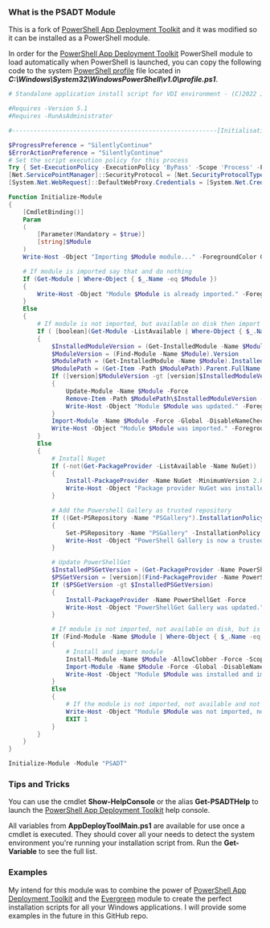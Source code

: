### What is the PSADT Module

This is a fork of [PowerShell App Deployment Toolkit](https://github.com/PSAppDeployToolkit/PSAppDeployToolkit) and it was modified so it can be installed as a PowerShell module.

In order for the [PowerShell App Deployment Toolkit](https://github.com/PSAppDeployToolkit/PSAppDeployToolkit) PowerShell module to load automatically when PowerShell is launched, you can copy the following code to the system [PowerShell profile](https://docs.microsoft.com/en-us/powershell/module/microsoft.powershell.core/about/about_profiles?view=powershell-7) file located in _**C:\Windows\System32\WindowsPowerShell\v1.0\profile.ps1**_.

```powershell
# Standalone application install script for VDI environment - (C)2022 Jonathan Pitre, inspired by xenappblog.com

#Requires -Version 5.1
#Requires -RunAsAdministrator

#---------------------------------------------------------[Initialisations]--------------------------------------------------------

$ProgressPreference = "SilentlyContinue"
$ErrorActionPreference = "SilentlyContinue"
# Set the script execution policy for this process
Try { Set-ExecutionPolicy -ExecutionPolicy 'ByPass' -Scope 'Process' -Force } Catch {}
[Net.ServicePointManager]::SecurityProtocol = [Net.SecurityProtocolType]::Tls12
[System.Net.WebRequest]::DefaultWebProxy.Credentials = [System.Net.CredentialCache]::DefaultCredentials

Function Initialize-Module
{
    [CmdletBinding()]
    Param
    (
        [Parameter(Mandatory = $true)]
        [string]$Module
    )
    Write-Host -Object "Importing $Module module..." -ForegroundColor Green

    # If module is imported say that and do nothing
    If (Get-Module | Where-Object { $_.Name -eq $Module })
    {
        Write-Host -Object "Module $Module is already imported." -ForegroundColor Green
    }
    Else
    {
        # If module is not imported, but available on disk then import
        If ( [boolean](Get-Module -ListAvailable | Where-Object { $_.Name -eq $Module }) )
        {   
            $InstalledModuleVersion = (Get-InstalledModule -Name $Module).Version
            $ModuleVersion = (Find-Module -Name $Module).Version
            $ModulePath = (Get-InstalledModule -Name $Module).InstalledLocation
            $ModulePath = (Get-Item -Path $ModulePath).Parent.FullName
            If ([version]$ModuleVersion -gt [version]$InstalledModuleVersion)
            {
                Update-Module -Name $Module -Force
                Remove-Item -Path $ModulePath\$InstalledModuleVersion -Force -Recurse
                Write-Host -Object "Module $Module was updated." -ForegroundColor Green
            }
            Import-Module -Name $Module -Force -Global -DisableNameChecking
            Write-Host -Object "Module $Module was imported." -ForegroundColor Green
        }
        Else
        {
            # Install Nuget
            If (-not(Get-PackageProvider -ListAvailable -Name NuGet))
            {
                Install-PackageProvider -Name NuGet -MinimumVersion 2.8.5.201 -Force
                Write-Host -Object "Package provider NuGet was installed." -ForegroundColor Green
            }

            # Add the Powershell Gallery as trusted repository
            If ((Get-PSRepository -Name "PSGallery").InstallationPolicy -eq "Untrusted")
            {
                Set-PSRepository -Name "PSGallery" -InstallationPolicy Trusted
                Write-Host -Object "PowerShell Gallery is now a trusted repository." -ForegroundColor Green
            }

            # Update PowerShellGet
            $InstalledPSGetVersion = (Get-PackageProvider -Name PowerShellGet).Version
            $PSGetVersion = [version](Find-PackageProvider -Name PowerShellGet).Version
            If ($PSGetVersion -gt $InstalledPSGetVersion)
            {
                Install-PackageProvider -Name PowerShellGet -Force
                Write-Host -Object "PowerShellGet Gallery was updated." -ForegroundColor Green
            }

            # If module is not imported, not available on disk, but is in online gallery then install and import
            If (Find-Module -Name $Module | Where-Object { $_.Name -eq $Module })
            {
                # Install and import module
                Install-Module -Name $Module -AllowClobber -Force -Scope AllUsers
                Import-Module -Name $Module -Force -Global -DisableNameChecking
                Write-Host -Object "Module $Module was installed and imported." -ForegroundColor Green
            }
            Else
            {
                # If the module is not imported, not available and not in the online gallery then abort
                Write-Host -Object "Module $Module was not imported, not available and not in an online gallery, exiting." -ForegroundColor Red
                EXIT 1
            }
        }
    }
}

Initialize-Module -Module "PSADT"
````

### Tips and Tricks

You can use the cmdlet **Show-HelpConsole** or the alias **Get-PSADTHelp** to launch the [PowerShell App Deployment Toolkit](https://github.com/PSAppDeployToolkit/PSAppDeployToolkit) help console.

All variables from **AppDeployToolMain.ps1** are available for use once a cmdlet is executed. They should cover all your needs to detect the system environment you're running your installation script from. Run the **Get-Variable** to see the full list.

### Examples

My intend for this module was to combine the power of [PowerShell App Deployment Toolkit](https://github.com/PSAppDeployToolkit/PSAppDeployToolkit) and the [Evergreen](https://github.com/aaronparker/Evergreen) module to create the perfect installation scripts for all your Windows applications. I will provide some examples in the future in this GitHub repo.
